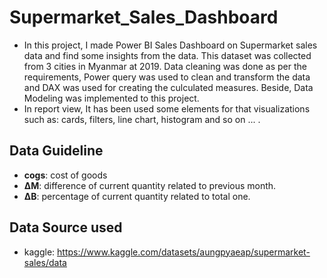 # Supermarket_Sales_Dashboard
* In this project, I made Power BI Sales Dashboard on Supermarket sales data and find some insights from the data. This dataset was collected from 3 cities in Myanmar at 2019. Data cleaning was done as per the requirements, Power query was used to clean and transform the data and DAX was used for creating the culculated measures. Beside, Data Modeling was implemented to this project.
* In report view, It has been used some elements for that visualizations such as: cards, filters, line chart, histogram and so on ... .
  
## Data Guideline
* __cogs__: cost of goods
* __&Delta;M__: difference of current quantity related to previous month.
* __&Delta;B__: percentage of current quantity related to total one.

## Data Source used
* kaggle: https://www.kaggle.com/datasets/aungpyaeap/supermarket-sales/data
